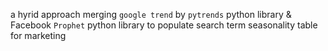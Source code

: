 a hyrid approach merging `google trend` by `pytrends` python library & Facebook `Prophet` python library to populate search term seasonality table for marketing 
